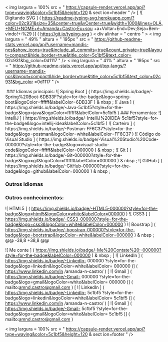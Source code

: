 <  img   largura  =  100%   src  =  "  https://capsule-render.vercel.app/api?type=waving&color=5c1bf5&height=120  &  sect  ion=header  "  /> 
[  ![  Digitando SVG  ]  (  https://readme-typing-svg.herokuapp.com/?color=02c931&size=35&center=true&vCenter=true&width=1000&lines=OLÁ,+MEU+NOME+é+Amanda+Castro;Eu+sou +a+Voltar+End+Dev;Seja+Bem-vindo!+:%29  )]  (  https://git.io/typing-svg  ) 
<  div   alinhar  =  "  centro  "  > 
<  img   largura  =  "  49%  "   altura  =  "  195px  "   src  =  "  https://github-readme-stats.vercel.app/api?username=mandis-ncs&show_icons=true&include_all_commits=true&count_private=true&layout=compact&hide_border=true&title_color=5c1bf5&text_color= 02c931&bg_color=0d1117  "  /> 
<  img   largura  =  "  41%  "   altura  =  "  195px  "   src  =  "  https://github-readme-stats.vercel.app/api/top-langs/?username=mandis-ncs&layout=compact&hide_border=true&title_color=5c1bf5&text_color=02c931&bg_color =0d1117  "  /> 
</div> ​ ​ 
###  Idiomas principais: 
![  Spring Boot  ]  (  https://img.shields.io/badge/-Spring%20Boot-6DB33F?style=for-the-badge&logo=spring-boot&logoColor=ffffff&labelColor=6DB33F  )  &  nbsp  ; 
![  Java  ]  (  https://img.shields.io/badge/-Java-5c1bf5?style=for-the-badge&logo=java&logoColor=ffffff&labelColor=5c1bf5  ) 
###  Ferramentas: 
![  IntelliJ  ]  (  https://img.shields.io/badge/-IntelliJ%20IDEA-5c1bf5?style=for-the-badge&logo=intellij-idea&labelColor=5c1bf5  ) 
![  Carteiro  ]  (  https://img.shields.io/badge/-Postman-FF6C37?style=for-the-badge&logo=postman&logoColor=white&labelColor=FF6C37  ) 
![  Código do Visual Studio  ]  (  https://img.shields.io/badge/-Visual%20Studio%20Code-000000?style=for-the-badge&logo=visual-studio-code&logoColor=ffffff&labelColor=000000  )  &  nbsp  ; 
![  Git  ]  (  https://img.shields.io/badge/-Git-000000?style=for-the-badge&logo=git&logoColor=ffffff&labelColor=000000  )  &  nbsp  ; 
![  GitHub  ]  (  https://img.shields.io/badge/-GitHub-000000?style=for-the-badge&logo=github&labelColor=000000  )  &  nbsp  ; 


###  Outros idiomas 
###  Outros conhecimentos: 
![  HTML5  ]  (  https://img.shields.io/badge/-HTML5-000000?style=for-the-badge&logo=html5&logoColor=white&labelColor=000000  ) 
![  CSS3  ]  (  https://img.shields.io/badge/-CSS3-000000?style=for-the-badge&logo=css3&logoColor=white&labelColor=000000  ) 
![  Boostrap  ]  (  https://img.shields.io/badge/-boostrap-000000?style=for-the-badge&logo=bootstrap&logoColor=white&labelColor=000000  )  &  nbsp  ; 
@@ -38,8 +38,8 @@ 


![  Me conte  ]  (  https://img.shields.io/badge/-Me%20Contate%20:-000000?style=for-the-badge&labelColor=000000  )  &  nbsp  ; 
[  ![  LinkedIn  ]  (  https://img.shields.io/badge/-LinkedIn-  000000  ?style=for-the-badge&logo=linkedin&logoColor=white&labelColor=  000000  )]  (  https://www.linkedin.com/in /amanda-n-castro/  ) 
[  ![  Gmail  ]  (  https://img.shields.io/badge/-Gmail-  000000  ?style=for-the-badge&logo=gmail&logoColor=white&labelColor=  000000  )]  (  mailto:amnd.castro@gmail.com  ) 
[  ![  LinkedIn  ]  (  https://img.shields.io/badge/-LinkedIn-  5c1bf5  ?style=for-the-badge&logo=linkedin&logoColor=white&labelColor=  5c1bf5  )]  (  https://www.linkedin.com/in /amanda-n-castro/  ) 
[  ![  Gmail  ]  (  https://img.shields.io/badge/-Gmail-  5c1bf5  ?style=for-the-badge&logo=gmail&logoColor=white&labelColor=  5c1bf5  )]  (  mailto:amnd.castro@gmail.com  ) 


<  img   largura  =  100%   src  =  "  https://capsule-render.vercel.app/api?type=waving&color=5c1bf5&height=120  &  sect  ion=footer  "  /> 
